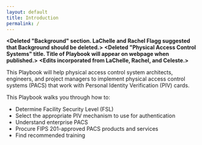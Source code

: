 ```yaml
---
layout: default
title: Introduction
permalink: /
---
```

**<Deleted "Background" section. LaChelle and Rachel Flagg suggested that Background should be deleted.>**
**<Deleted "Physical Access Control Systems" title. Title of Playbook will appear on webpage when published.>**
**<Edits incorporated from LaChelle, Rachel, and Celeste.>**

This Playbook will help physical access control system architects, engineers, and project managers to implement physical access control systems (PACS) that work with Personal Identity Verification (PIV) cards. 

This Playbook walks you through how to:

* Determine Facility Security Level (FSL)
* Select the appropriate PIV mechanism to use for authentication
* Understand enterprise PACS
* Procure FIPS 201-approved PACS products and services
* Find recommended training

